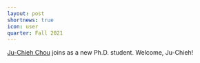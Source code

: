 ```yaml
---
layout: post
shortnews: true
icon: user
quarter: Fall 2021
---
```


<A HREF="https://home.ttic.edu/~jcchou/">Ju-Chieh Chou</A> joins as a new Ph.D. student.  Welcome, Ju-Chieh!
